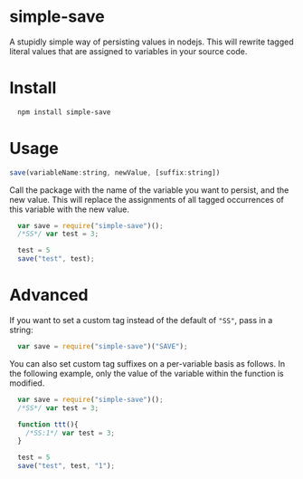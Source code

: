 # simple-save
A stupidly simple way of persisting values in nodejs.
This will rewrite tagged literal values that are assigned to variables in your source code.

# Install
```bash
  npm install simple-save
```

# Usage

```js
save(variableName:string, newValue, [suffix:string])
```

Call the package with the name of the variable you want to persist, and the new
value. This will replace the assignments of all tagged occurrences of this
variable with the new value.

```js
  var save = require("simple-save")();
  /*SS*/ var test = 3;

  test = 5
  save("test", test);
```


# Advanced

If you want to set a custom tag instead of the default of `"SS"`, pass in a
string:
```js
  var save = require("simple-save")("SAVE");
```

You can also set custom tag suffixes on a per-variable basis as follows.  In the
following example, only the value of the variable within the function is modified.
```js
  var save = require("simple-save")();
  /*SS*/ var test = 3;

  function ttt(){
    /*SS:1*/ var test = 3;
  }

  test = 5
  save("test", test, "1");
```
